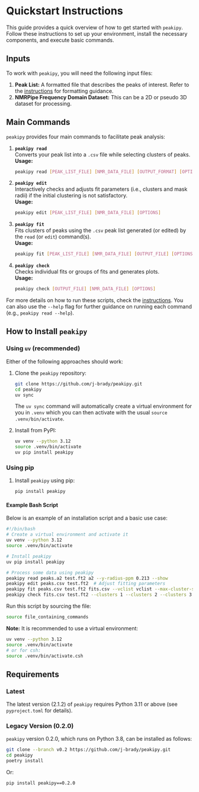 # Quickstart Instructions
This guide provides a quick overview of how to get started with `peakipy`. Follow these instructions to set up your environment, install the necessary components, and execute basic commands.

## Inputs
To work with `peakipy`, you will need the following input files:
1. **Peak List:** A formatted file that describes the peaks of interest. Refer to the [instructions](./instructions.md) for formatting guidance.
2. **NMRPipe Frequency Domain Dataset:** This can be a 2D or pseudo 3D dataset for processing.

## Main Commands
`peakipy` provides four main commands to facilitate peak analysis:

1. **`peakipy read`**  
   Converts your peak list into a `.csv` file while selecting clusters of peaks.  
   **Usage:**  
   ```bash
   peakipy read [PEAK_LIST_FILE] [NMR_DATA_FILE] [OUTPUT_FORMAT] [OPTIONS]
   ```
   
2. **`peakipy edit`**  
   Interactively checks and adjusts fit parameters (i.e., clusters and mask radii) if the initial clustering is not satisfactory.  
   **Usage:**  
   ```bash
   peakipy edit [PEAK_LIST_FILE] [NMR_DATA_FILE] [OPTIONS]
   ```

3. **`peakipy fit`**  
   Fits clusters of peaks using the `.csv` peak list generated (or edited) by the `read` (or `edit`) command(s).  
   **Usage:**  
   ```bash
   peakipy fit [PEAK_LIST_FILE] [NMR_DATA_FILE] [OUTPUT_FILE] [OPTIONS]
   ```
   
4. **`peakipy check`**  
   Checks individual fits or groups of fits and generates plots.  
   **Usage:**  
   ```bash
   peakipy check [OUTPUT_FILE] [NMR_DATA_FILE] [OPTIONS]
   ```

For more details on how to run these scripts, check the [instructions](./instructions.md). You can also use the `--help` flag for further guidance on running each command (e.g., `peakipy read --help`).

## How to Install `peakipy`

### Using `uv` (recommended)

Either of the following approaches should work:

1. Clone the `peakipy` repository:
   ```bash
   git clone https://github.com/j-brady/peakipy.git
   cd peakipy
   uv sync
   ```

   The `uv sync` command will automatically create a virtual environment for you in `.venv` which you can then activate with the usual `source .venv/bin/activate`.
   
2. Install from PyPI:
   ```bash
   uv venv --python 3.12
   source .venv/bin/activate
   uv pip install peakipy
   ```

### Using pip
1. Install `peakipy` using pip:
   ```bash
   pip install peakipy
   ```

#### Example Bash Script
Below is an example of an installation script and a basic use case:

```bash
#!/bin/bash
# Create a virtual environment and activate it
uv venv --python 3.12
source .venv/bin/activate

# Install peakipy
uv pip install peakipy

# Process some data using peakipy
peakipy read peaks.a2 test.ft2 a2 --y-radius-ppm 0.213 --show
peakipy edit peaks.csv test.ft2  # Adjust fitting parameters
peakipy fit peaks.csv test.ft2 fits.csv --vclist vclist --max-cluster-size 15
peakipy check fits.csv test.ft2 --clusters 1 --clusters 2 --clusters 3 --colors purple green --show --outname tmp.pdf
```

Run this script by sourcing the file:
```bash
source file_containing_commands
```

**Note:** It is recommended to use a virtual environment:
```bash
uv venv --python 3.12
source .venv/bin/activate
# or for csh:
source .venv/bin/activate.csh
```

## Requirements
### Latest
The latest version (2.1.2) of `peakipy` requires Python 3.11 or above (see `pyproject.toml` for details).

### Legacy Version (0.2.0)
`peakipy` version 0.2.0, which runs on Python 3.8, can be installed as follows:
```bash
git clone --branch v0.2 https://github.com/j-brady/peakipy.git
cd peakipy
poetry install
```
Or:
```bash
pip install peakipy==0.2.0
```
